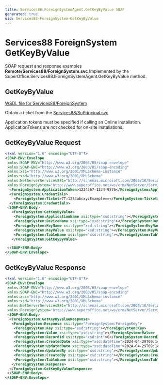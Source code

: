 ```yaml
---
title: Services88.ForeignSystemAgent.GetKeyByValue SOAP
generated: true
uid: Services88-ForeignSystem-GetKeyByValue
---
```


# Services88 ForeignSystem GetKeyByValue

SOAP request and response examples **Remote/Services88/ForeignSystem.svc**
Implemented by the <see cref="M:SuperOffice.Services88.IForeignSystemAgent.GetKeyByValue">SuperOffice.Services88.IForeignSystemAgent.GetKeyByValue</see> method.

## GetKeyByValue





[WSDL file for Services88/ForeignSystem](../Services88-ForeignSystem.md)

Obtain a ticket from the [Services88/SoPrincipal.svc](../SoPrincipal/index.md)

Application tokens must be specified if calling an Online installation. ApplicationTokens are not checked for on-site installations.

## GetKeyByValue Request

```xml
<?xml version="1.0" encoding="UTF-8"?>
<SOAP-ENV:Envelope
 xmlns:SOAP-ENV="http://www.w3.org/2003/05/soap-envelope"
 xmlns:SOAP-ENC="http://www.w3.org/2003/05/soap-encoding"
 xmlns:xsi="http://www.w3.org/2001/XMLSchema-instance"
 xmlns:xsd="http://www.w3.org/2001/XMLSchema"
 xmlns:NetServerServices881="http://schemas.microsoft.com/2003/10/Serialization/"
 xmlns:ForeignSystem="http://www.superoffice.net/ws/crm/NetServer/Services88">
  <ForeignSystem:ApplicationToken>1234567-1234-9876</ForeignSystem:ApplicationToken>
  <ForeignSystem:Credentials>
    <ForeignSystem:Ticket>7T:1234abcxyzExample==</ForeignSystem:Ticket>
  </ForeignSystem:Credentials>
 <SOAP-ENV:Body>
   <ForeignSystem:GetKeyByValue>
    <ForeignSystem:ApplicationName xsi:type="xsd:string"></ForeignSystem:ApplicationName>
    <ForeignSystem:DeviceName xsi:type="xsd:string"></ForeignSystem:DeviceName>
    <ForeignSystem:KeyName xsi:type="xsd:string"></ForeignSystem:KeyName>
    <ForeignSystem:KeyValue xsi:type="xsd:string"></ForeignSystem:KeyValue>
    <ForeignSystem:TableName xsi:type="xsd:string"></ForeignSystem:TableName>
   </ForeignSystem:GetKeyByValue>

 </SOAP-ENV:Body>
</SOAP-ENV:Envelope>

```


## GetKeyByValue Response

```xml
<?xml version="1.0" encoding="UTF-8"?>
<SOAP-ENV:Envelope
 xmlns:SOAP-ENV="http://www.w3.org/2003/05/soap-envelope"
 xmlns:SOAP-ENC="http://www.w3.org/2003/05/soap-encoding"
 xmlns:xsi="http://www.w3.org/2001/XMLSchema-instance"
 xmlns:xsd="http://www.w3.org/2001/XMLSchema"
 xmlns:NetServerServices881="http://schemas.microsoft.com/2003/10/Serialization/"
 xmlns:ForeignSystem="http://www.superoffice.net/ws/crm/NetServer/Services88">
 <SOAP-ENV:Body>
  <ForeignSystem:GetKeyByValueResponse>
   <ForeignSystem:Response xsi:type="ForeignSystem:ForeignKey">
    <ForeignSystem:Key xsi:type="xsd:string"></ForeignSystem:Key>
    <ForeignSystem:Value xsi:type="xsd:string"></ForeignSystem:Value>
    <ForeignSystem:RecordId xsi:type="xsd:int">0</ForeignSystem:RecordId>
    <ForeignSystem:CreatedDate xsi:type="xsd:dateTime">2024-04-29T09:14:52Z</ForeignSystem:CreatedDate>
    <ForeignSystem:UpdatedDate xsi:type="xsd:dateTime">2024-04-29T09:14:52Z</ForeignSystem:UpdatedDate>
    <ForeignSystem:UpdatedBy xsi:type="xsd:string"></ForeignSystem:UpdatedBy>
    <ForeignSystem:CreatedBy xsi:type="xsd:string"></ForeignSystem:CreatedBy>
    <ForeignSystem:TableName xsi:type="xsd:string"></ForeignSystem:TableName>
   </ForeignSystem:Response>
  </ForeignSystem:GetKeyByValueResponse>
 </SOAP-ENV:Body>
</SOAP-ENV:Envelope>

```


